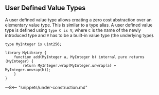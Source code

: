 <!-- markdownlint-configure-file { "first-line-heading": { "level": 2 } } -->

## User Defined Value Types

A user defined value type allows creating a zero cost abstraction over an elementary value type. This is similar to a type alias.
A user defined value type is defined using `type C is V`, where `C` is the name of the newly introduced type and `V` has to be a built-in value type (the underlying type).

```solidity
type MyInteger is uint256;

library MyLibrary {
    function add(MyInteger a, MyInteger b) internal pure returns (MyInteger) {
        return MyInteger.wrap(MyInteger.unwrap(a) + MyInteger.unwrap(b));
    }
}
```

--8<-- "snippets/under-construction.md"
